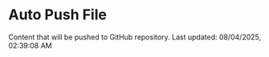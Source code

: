 # Auto Push File

Content that will be pushed to GitHub repository.
Last updated: 08/04/2025, 02:39:08 AM